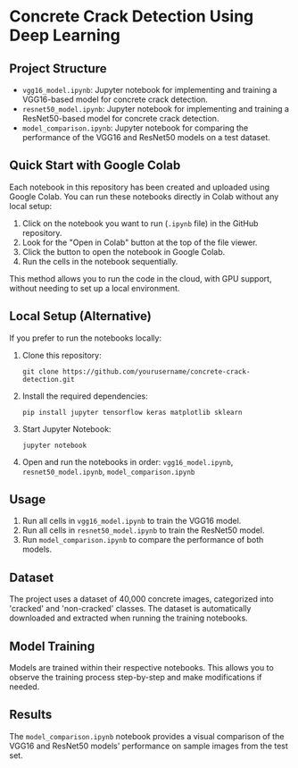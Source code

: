 # Concrete Crack Detection Using Deep Learning

## Project Structure

- `vgg16_model.ipynb`: Jupyter notebook for implementing and training a VGG16-based model for concrete crack detection.
- `resnet50_model.ipynb`: Jupyter notebook for implementing and training a ResNet50-based model for concrete crack detection.
- `model_comparison.ipynb`: Jupyter notebook for comparing the performance of the VGG16 and ResNet50 models on a test dataset.

## Quick Start with Google Colab

Each notebook in this repository has been created and uploaded using Google Colab. You can run these notebooks directly in Colab without any local setup:

1. Click on the notebook you want to run (`.ipynb` file) in the GitHub repository.
2. Look for the "Open in Colab" button at the top of the file viewer.
3. Click the button to open the notebook in Google Colab.
4. Run the cells in the notebook sequentially.

This method allows you to run the code in the cloud, with GPU support, without needing to set up a local environment.

## Local Setup (Alternative)

If you prefer to run the notebooks locally:

1. Clone this repository:
   ```
   git clone https://github.com/yourusername/concrete-crack-detection.git
   ```
2. Install the required dependencies:
   ```
   pip install jupyter tensorflow keras matplotlib sklearn
   ```
3. Start Jupyter Notebook:
   ```
   jupyter notebook
   ```
4. Open and run the notebooks in order: `vgg16_model.ipynb`, `resnet50_model.ipynb`, `model_comparison.ipynb`

## Usage

1. Run all cells in `vgg16_model.ipynb` to train the VGG16 model.
2. Run all cells in `resnet50_model.ipynb` to train the ResNet50 model.
3. Run `model_comparison.ipynb` to compare the performance of both models.

## Dataset

The project uses a dataset of 40,000 concrete images, categorized into 'cracked' and 'non-cracked' classes. The dataset is automatically downloaded and extracted when running the training notebooks.

## Model Training

Models are trained within their respective notebooks. This allows you to observe the training process step-by-step and make modifications if needed.

## Results

The `model_comparison.ipynb` notebook provides a visual comparison of the VGG16 and ResNet50 models' performance on sample images from the test set.
